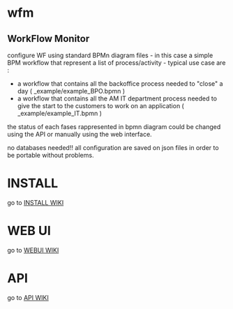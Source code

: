 
# wfm
## WorkFlow Monitor

configure WF using standard BPMn diagram files - in this case a simple BPM workflow that represent a list of process/activity  - 
typical use case are :
* a workflow that contains all the backoffice process needed to "close" a day ( _example/example_BPO.bpmn )
* a workflow that contains all the AM IT department process needed to give the start to the customers to work on an application ( _example/example_IT.bpmn )

the status of each fases rappresented in bpmn diagram could be changed using the API or manually using the web interface.

no databases needed!! all configuration are saved on json files in order to be portable without problems.

 # INSTALL
 go to [INSTALL WIKI](https://github.com/trma1big/wfm/wiki/Install)

# WEB UI
go to [WEBUI WIKI](https://github.com/trma1big/wfm/wiki/WEBUI)

# API
go to [API WIKI](https://github.com/trma1big/wfm/wiki/API)